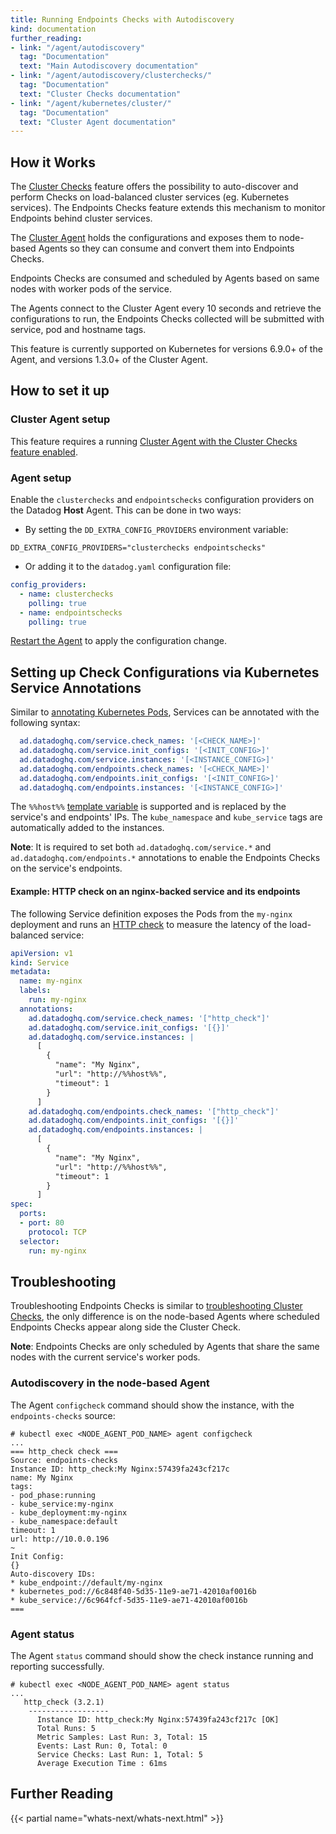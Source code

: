 ```yaml
---
title: Running Endpoints Checks with Autodiscovery
kind: documentation
further_reading:
- link: "/agent/autodiscovery"
  tag: "Documentation"
  text: "Main Autodiscovery documentation"
- link: "/agent/autodiscovery/clusterchecks/"
  tag: "Documentation"
  text: "Cluster Checks documentation"
- link: "/agent/kubernetes/cluster/"
  tag: "Documentation"
  text: "Cluster Agent documentation"
---
```


## How it Works

The [Cluster Checks][1] feature offers the possibility to auto-discover and perform Checks on load-balanced cluster services (eg. Kubernetes services). The Endpoints Checks feature extends this mechanism to monitor Endpoints behind cluster services.

The [Cluster Agent][2] holds the configurations and exposes them to node-based Agents so they can consume and convert them into Endpoints Checks.

Endpoints Checks are consumed and scheduled by Agents based on same nodes with worker pods of the service.

The Agents connect to the Cluster Agent every 10 seconds and retrieve the configurations to run, the Endpoints Checks collected will be submitted with service, pod and hostname tags.

This feature is currently supported on Kubernetes for versions 6.9.0+ of the Agent, and versions 1.3.0+ of the Cluster Agent.


## How to set it up

### Cluster Agent setup

This feature requires a running [Cluster Agent with the Cluster Checks feature enabled][3].

### Agent setup

Enable the `clusterchecks` and `endpointschecks` configuration providers on the Datadog **Host** Agent. This can be done in two ways:

- By setting the `DD_EXTRA_CONFIG_PROVIDERS` environment variable:

```
DD_EXTRA_CONFIG_PROVIDERS="clusterchecks endpointschecks"
```

- Or adding it to the `datadog.yaml` configuration file:

```yaml
config_providers:
  - name: clusterchecks
    polling: true
  - name: endpointschecks
    polling: true
```

[Restart the Agent][4] to apply the configuration change.

## Setting up Check Configurations via Kubernetes Service Annotations

Similar to [annotating Kubernetes Pods][5], Services can be annotated with the following syntax:

```yaml
  ad.datadoghq.com/service.check_names: '[<CHECK_NAME>]'
  ad.datadoghq.com/service.init_configs: '[<INIT_CONFIG>]'
  ad.datadoghq.com/service.instances: '[<INSTANCE_CONFIG>]'
  ad.datadoghq.com/endpoints.check_names: '[<CHECK_NAME>]'
  ad.datadoghq.com/endpoints.init_configs: '[<INIT_CONFIG>]'
  ad.datadoghq.com/endpoints.instances: '[<INSTANCE_CONFIG>]'
```

The `%%host%%` [template variable][6] is supported and is replaced by the service's and endpoints' IPs. The `kube_namespace` and `kube_service` tags are automatically added to the instances.

**Note**: It is required to set both `ad.datadoghq.com/service.*` and `ad.datadoghq.com/endpoints.*` annotations to enable the Endpoints Checks on the service's endpoints.

#### Example: HTTP check on an nginx-backed service and its endpoints

The following Service definition exposes the Pods from the `my-nginx` deployment and runs an [HTTP check][7] to measure the latency of the load-balanced service:

```yaml
apiVersion: v1
kind: Service
metadata:
  name: my-nginx
  labels:
    run: my-nginx
  annotations:
    ad.datadoghq.com/service.check_names: '["http_check"]'
    ad.datadoghq.com/service.init_configs: '[{}]'
    ad.datadoghq.com/service.instances: |
      [
        {
          "name": "My Nginx",
          "url": "http://%%host%%",
          "timeout": 1
        }
      ]
    ad.datadoghq.com/endpoints.check_names: '["http_check"]'
    ad.datadoghq.com/endpoints.init_configs: '[{}]'
    ad.datadoghq.com/endpoints.instances: |
      [
        {
          "name": "My Nginx",
          "url": "http://%%host%%",
          "timeout": 1
        }
      ]
spec:
  ports:
  - port: 80
    protocol: TCP
  selector:
    run: my-nginx
```

## Troubleshooting

Troubleshooting Endpoints Checks is similar to [troubleshooting Cluster Checks][8], the only difference is on the node-based Agents where scheduled Endpoints Checks appear along side the Cluster Check.

**Note**: Endpoints Checks are only scheduled by Agents that share the same nodes with the current service's worker pods.

### Autodiscovery in the node-based Agent

The Agent `configcheck` command should show the instance, with the `endpoints-checks` source:

```
# kubectl exec <NODE_AGENT_POD_NAME> agent configcheck
...
=== http_check check ===
Source: endpoints-checks
Instance ID: http_check:My Nginx:57439fa243cf217c
name: My Nginx
tags:
- pod_phase:running
- kube_service:my-nginx
- kube_deployment:my-nginx
- kube_namespace:default
timeout: 1
url: http://10.0.0.196
~
Init Config:
{}
Auto-discovery IDs:
* kube_endpoint://default/my-nginx
* kubernetes_pod://6c848f40-5d35-11e9-ae71-42010af0016b
* kube_service://6c964fcf-5d35-11e9-ae71-42010af0016b
===
```

### Agent status

The Agent `status` command should show the check instance running and reporting successfully.

```
# kubectl exec <NODE_AGENT_POD_NAME> agent status
...
   http_check (3.2.1)
    ------------------
      Instance ID: http_check:My Nginx:57439fa243cf217c [OK]
      Total Runs: 5
      Metric Samples: Last Run: 3, Total: 15
      Events: Last Run: 0, Total: 0
      Service Checks: Last Run: 1, Total: 5
      Average Execution Time : 61ms
```

## Further Reading

{{< partial name="whats-next/whats-next.html" >}}

[1]: /agent/autodiscovery/clusterchecks/
[2]: /agent/kubernetes/cluster
[3]: /agent/kubernetes/cluster/#cluster-checks-autodiscovery
[4]: /agent/guide/agent-commands
[5]: /agent/autodiscovery/?tab=kubernetes#template-source-kubernetes-pod-annotations
[6]: /agent/autodiscovery/?tab=kubernetes#supported-template-variables
[7]: /integrations/http_check
[8]: /agent/autodiscovery/clusterchecks/#troubleshooting